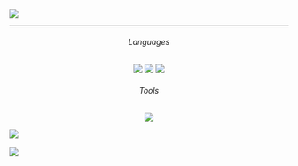 
<!--
**ldj8196/ldj8196** is a ✨ _special_ ✨ repository because its `README.md` (this file) appears on your GitHub profile.

Here are some ideas to get you started:

- 🔭 I’m currently working on ...
- 🌱 I’m currently learning ...
- 👯 I’m looking to collaborate on ...
- 🤔 I’m looking for help with ...
- 💬 Ask me about ...
- 📫 How to reach me: ...
- 😄 Pronouns: ...
- ⚡ Fun fact: ...
-->
<img src="https://capsule-render.vercel.app/api?type=slice&color=auto&height=300&section=header&text=DJ%20Github&fontSize=90" />
<hr/>
<h6 align="center">Languages</h6>
<div align="center">
 	<img src="https://img.shields.io/badge/Java-007396?style=flat&logo=Java&logoColor=white" />
	<img src="https://img.shields.io/badge/HTML5-E34F26?style=flat&logo=HTML5&logoColor=white" />
	<img src="https://img.shields.io/badge/CSS3-1572B6?style=flat&logo=CSS3&logoColor=white" />
</div>
<h6 align="center">Tools</h6>
<div align="center">
 	<img src="https://img.shields.io/badge/Eclipse%20IDE-#2C2255?style=flat&logo=Eclipse%20IDE&logoColor=white" />
</div>

<img src="https://github-readme-stats.vercel.app/api/top-langs/?username=ldj8196&layout=compact"><br><br>
<img src="https://github-readme-stats.vercel.app/api?username=ldj8196&show_icons=true">
